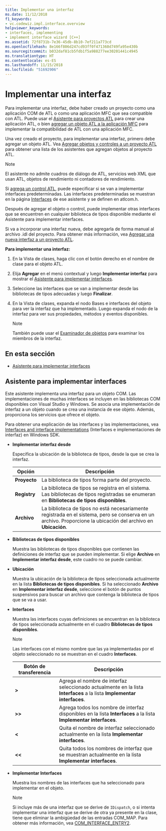 ```yaml
---
title: Implementar una interfaz
ms.date: 11/12/2018
f1_keywords:
- vc.codewiz.impl.interface.overview
helpviewer_keywords:
- interfaces, implementing
- implement interface wizard [C++]
ms.assetid: 72f8731b-7e36-45db-8b10-7ef211a773cd
ms.openlocfilehash: 8e166f806d247cd93ff0f471360d749fa95e430b
ms.sourcegitcommit: b032daf81cb5fdb1f5a988277ee30201441c4945
ms.translationtype: HT
ms.contentlocale: es-ES
ms.lasthandoff: 11/15/2018
ms.locfileid: "51692906"
---
```

# <a name="implement-an-interface"></a>Implementar una interfaz

Para implementar una interfaz, debe haber creado un proyecto como una aplicación COM de ATL o como una aplicación MFC que sea compatible con ATL. Puede usar el [Asistente para proyectos ATL](../atl/reference/atl-project-wizard.md) para crear una aplicación ATL, o bien [agregar un objeto ATL a la aplicación MFC](../mfc/reference/adding-atl-support-to-your-mfc-project.md) para implementar la compatibilidad de ATL con una aplicación MFC.

Una vez creado el proyecto, para implementar una interfaz, primero debe agregar un objeto ATL. Vea [Agregar objetos y controles a un proyecto ATL](../atl/reference/adding-objects-and-controls-to-an-atl-project.md) para obtener una lista de los asistentes que agregan objetos al proyecto ATL.

> [!NOTE]
> El asistente no admite cuadros de diálogo de ATL, servicios web XML que usan ATL, objetos de rendimiento ni contadores de rendimiento.

Si [agrega un control ATL](../atl/reference/adding-an-atl-control.md), puede especificar si se van a implementar interfaces predeterminadas. Las interfaces predeterminadas se muestran en la página [Interfaces](../atl/reference/interfaces-atl-control-wizard.md) de ese asistente y se definen en atlcom.h.

Después de agregar el objeto o control, puede implementar otras interfaces que se encuentren en cualquier biblioteca de tipos disponible mediante el Asistente para implementar interfaces.

Si va a incorporar una interfaz nueva, debe agregarla de forma manual al archivo .idl del proyecto. Para obtener más información, vea [Agregar una nueva interfaz a un proyecto ATL](../atl/reference/adding-a-new-interface-in-an-atl-project.md).

**Para implementar una interfaz:**

1. En la Vista de clases, haga clic con el botón derecho en el nombre de clase para el objeto ATL.

1. Elija **Agregar** en el menú contextual y luego **Implementar interfaz** para mostrar el [Asistente para implementar interfaces](#implement-interface-wizard).

1. Seleccione las interfaces que se van a implementar desde las bibliotecas de tipos adecuadas y luego **Finalizar**.

1. En la Vista de clases, expanda el nodo Bases e interfaces del objeto para ver la interfaz que ha implementado. Luego expanda el nodo de la interfaz para ver sus propiedades, métodos y eventos disponibles.

   > [!NOTE]
   > También puede usar el [Examinador de objetos](/visualstudio/ide/viewing-the-structure-of-code) para examinar los miembros de la interfaz.

## <a name="in-this-section"></a>En esta sección

- [Asistente para implementar interfaces](#implement-interface-wizard)

## <a name="implement-interface-wizard"></a>Asistente para implementar interfaces

Este asistente implementa una interfaz para un objeto COM. Las implementaciones de muchas interfaces se incluyen en las bibliotecas COM disponibles con Visual Studio y Windows. Se asocia una implementación de interfaz a un objeto cuando se crea una instancia de ese objeto. Además, proporciona los servicios que ofrece el objeto.

Para obtener una explicación de las interfaces y las implementaciones, vea [Interfaces and interface implementations](/windows/desktop/com/interfaces-and-interface-implementations) (Interfaces e implementaciones de interfaz) en Windows SDK.

- **Implementar interfaz desde**

  Especifica la ubicación de la biblioteca de tipos, desde la que se crea la interfaz.

  |Opción|Descripción|
  |------------|-----------------|
  |**Proyecto**|La biblioteca de tipos forma parte del proyecto.|
  |**Registry**|La biblioteca de tipos se registra en el sistema. Las bibliotecas de tipos registradas se enumeran en **Bibliotecas de tipos disponibles**.|
  |**Archivo**|La biblioteca de tipos no está necesariamente registrada en el sistema, pero se conserva en un archivo. Proporcione la ubicación del archivo en **Ubicación**.|

- **Bibliotecas de tipos disponibles**

  Muestra las bibliotecas de tipos disponibles que contienen las definiciones de interfaz que se pueden implementar. Si elige **Archivo** en **Implementar interfaz desde**, este cuadro no se puede cambiar.

- **Ubicación**

  Muestra la ubicación de la biblioteca de tipos seleccionada actualmente en la lista **Bibliotecas de tipos disponibles**. Si ha seleccionado **Archivo** en **Implementar interfaz desde**, seleccione el botón de puntos suspensivos para buscar un archivo que contenga la biblioteca de tipos que se va a usar.

- **Interfaces**

  Muestra las interfaces cuyas definiciones se encuentran en la biblioteca de tipos seleccionada actualmente en el cuadro **Bibliotecas de tipos disponibles**.

  > [!NOTE]
  > Las interfaces con el mismo nombre que las ya implementadas por el objeto seleccionado no se muestran en el cuadro **Interfaces**.

  |Botón de transferencia|Descripción|
  |---------------------|-----------------|
  |**>**|Agrega el nombre de interfaz seleccionado actualmente en la lista **Interfaces** a la lista **Implementar interfaces**.|
  |**>>**|Agrega todos los nombre de interfaz disponibles en la lista **Interfaces** a la lista **Implementar interfaces**.|
  |**\<**|Quita el nombre de interfaz seleccionado actualmente en la lista **Implementar interfaces**.|
  |**\<\<**|Quita todos los nombres de interfaz que se muestran actualmente en la lista **Implementar interfaces**.|

- **Implementar Interfaces**

  Muestra los nombres de las interfaces que ha seleccionado para implementar en el objeto.

  > [!NOTE]
  > Si incluye más de una interfaz que se derive de `IDispatch`, o si intenta implementar una interfaz que se derive de otra ya presente en la clase, tiene que eliminar la ambigüedad de las entradas COM_MAP. Para obtener más información, vea [COM_INTERFACE_ENTRY2](../atl/reference/com-interface-entry-macros.md#com_interface_entry2).
